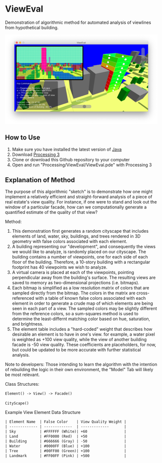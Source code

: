 # ViewEval
Demonstration of algorithmic method for automated analysis of viewlines from hypothetical building.

![Viewline Evaluation by Ira Winder](screenshots/screenshot.png?raw=true "Viewline Evaluation by Ira Winder")

## How to Use

1. Make sure you have installed the latest version of [Java](https://www.java.com/verify/)
2. Download [Processing 3](https://processing.org/download/)
3. Clone or download this Github repository to your computer
4. Open and run "Processing/ViewEval/ViewEval.pde" with Processing 3

## Explanation of Method

 The purpose of this algorithmic "sketch" is to demonstrate how 
 one might implement a relatively efficient and straight-forward
 analysis of a piece of real estate's view quality. For instance,
 if one were to stand and look out the window of a particular 
 facade, how can we computationally generate a quantified 
 estimate of the quality of that view?
 
 Method:

 1. This demonstration first generates a random cityscape that 
    includes elements of land, water, sky, buildings, and trees 
    rendered in 3D geometry with false colors associated with 
    each element. 
 2. A building representing our "development", and consequently 
    the views we would like to analyze, is randomly placed on 
    our cityscape. The building contains a number of viewpoints, 
    one for each side of each floor of the building. Therefore,
    a 10-story building with a rectangular footprint has 40 
    viewpoints we wish to analyze.
 3. A virtual camera is placed at each of the viewpoints, 
    pointing perpendicular away from the building's surface. 
    The resulting views are saved to memory as two-dimensional 
    projections (i.e. bitmaps).
 4. Each bitmap is simplified as a low resolution matrix of
    colors that are sampled directly from the bitmap. The 
    colors in the matrix are cross-referenced with a table
    of known false colors associated with each element in order
    to generate a crude map of which elements are being seen in
    each part of a view. The sampled colors may be slightly
    different from the reference colors, so a sum-squares method
    is used to determine the least-differnt matching color based
    on hue, saturation, and brightness.
 5. The element table includes a "hard-coded" weight that 
    describes how desirable an element is to have in one's view.
    for example, a water pixel is weighted as +100 view quality,
    while the view of another building facade is -50 view quality.
    These coefficients are placeholders, for now, but could be 
    updated to be more accurate with further statistical analysis.

 Note to developers: Those intending to learn the algorithm with 
 the intention of rebuilding the logic in their own environment, 
 the "Model" Tab will likely be most relevant.

 Class Structures:

    Element() -> View() -> Facade()
                   
    CityScape()
    
 Example View Element Data Structure
 
    | Element Name  | False Color    | View Quality Weight |
    | ------------- | -------------  | -------------       |
    | Sky           | #FFFFFF (White)| +60                 |
    | Land          | #FF0000 (Red)  | +50                 |
    | Building      | #666666 (Gray) | -50                 |
    | Water         | #0000FF (Blue) | +100                |
    | Tree          | #00FF00 (Green)| +100                |
    | Landmark      | #FF00FF (Pink) | +500                |
